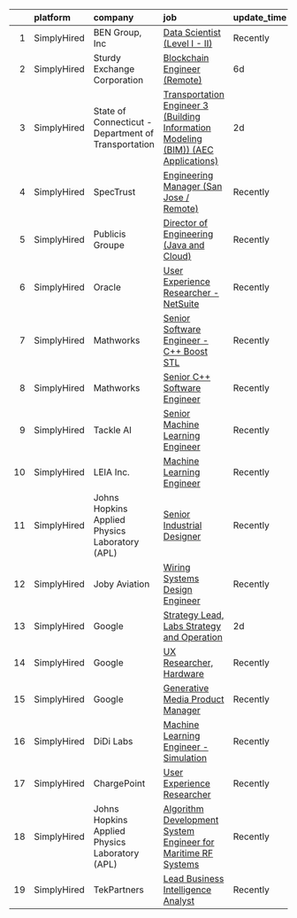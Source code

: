 

|    | platform    | company                                             | job                                                                                                                                                                                                | update_time   | location          |
|---:|:------------|:----------------------------------------------------|:---------------------------------------------------------------------------------------------------------------------------------------------------------------------------------------------------|:--------------|:------------------|
|  1 | SimplyHired | BEN Group, Inc                                      | [Data Scientist (Level I - II)](https://www.simplyhired.com/job/tmv5vgoSXu7itrWFr56ue6HeBITKBmNb720Q6QKiPbJR5PrsGndg4g?q=generative+engineer)                                                      | Recently      | Provo, UT         |
|  2 | SimplyHired | Sturdy Exchange Corporation                         | [Blockchain Engineer (Remote)](https://www.simplyhired.com/job/m6al2l50F6NGA6ns9BSGWL7fYz0BHgj4b_9u3x526C2AEPj-amNYzA?q=generative+engineer)                                                       | 6d            | Remote            |
|  3 | SimplyHired | State of Connecticut - Department of Transportation | [Transportation Engineer 3 (Building Information Modeling (BIM)) (AEC Applications)](https://www.simplyhired.com/job/lWodFYLC6YjK4NpJUFSJ8KcIj4QA3Y1mzKajwdgOB3ITLclm1U3-mQ?q=generative+engineer) | 2d            | Newington, CT     |
|  4 | SimplyHired | SpecTrust                                           | [Engineering Manager (San Jose / Remote)](https://www.simplyhired.com/job/ueuI_N65li3hsHvEduBd8F2N1aPo8DLRhMMlbZyQn-2Zt0gDK8D9LA?q=generative+engineer)                                            | Recently      | San Jose, CA      |
|  5 | SimplyHired | Publicis Groupe                                     | [Director of Engineering (Java and Cloud)](https://www.simplyhired.com/job/nJiOtnS5apfOTYXeULsWOutWGOgVoIGf6U5ZgK8ZyjlC_CidK4RsBQ?q=generative+engineer)                                           | Recently      | Houston, TX       |
|  6 | SimplyHired | Oracle                                              | [User Experience Researcher - NetSuite](https://www.simplyhired.com/job/zWPk6GTWCbcd6kgmy67dK7c8SWz70Jhe2dVnlg9IX6z0yJWoAO2_9g?q=generative+engineer)                                              | Recently      | United States     |
|  7 | SimplyHired | Mathworks                                           | [Senior Software Engineer - C++ Boost STL](https://www.simplyhired.com/job/V1kucpOsE3Tvo4eoS9um2K7yGKf97jaR2FypeSImETT5G7UKsclOsg?q=generative+engineer)                                           | Recently      | Natick, MA        |
|  8 | SimplyHired | Mathworks                                           | [Senior C++ Software Engineer](https://www.simplyhired.com/job/dwdXkE_8ssH1Zc0i2plZZdy24kyOQHJkNZ4que5g_8RpYUe97rqkAw?q=generative+engineer)                                                       | Recently      | Natick, MA        |
|  9 | SimplyHired | Tackle AI                                           | [Senior Machine Learning Engineer](https://www.simplyhired.com/job/QvaT-PpFOhVG5bTftrt3bif5pXd_9ivG9W7zF9C6RI1Wdxdl6y9uVw?q=generative+engineer)                                                   | Recently      | Schaumburg, IL    |
| 10 | SimplyHired | LEIA Inc.                                           | [Machine Learning Engineer](https://www.simplyhired.com/job/v7dNs9okyC7PVRj_R-6Y0KCGLTfDNUynZRwRbGFDI3eRctX44cMs3Q?q=generative+engineer)                                                          | Recently      | Menlo Park, CA    |
| 11 | SimplyHired | Johns Hopkins Applied Physics Laboratory (APL)      | [Senior Industrial Designer](https://www.simplyhired.com/job/cWteweR2HUSB-M6HNfjiwbg6s9QWBdHzzWW_VIcrN6UKsXa3uDdpvw?q=generative+engineer)                                                         | Recently      | Laurel, MD        |
| 12 | SimplyHired | Joby Aviation                                       | [Wiring Systems Design Engineer](https://www.simplyhired.com/job/ph-RtUeVS1j-cS9aYmgDjvNKis95V8_ZtjiX_OL6YJ83jhTvh2dCnQ?q=generative+engineer)                                                     | Recently      | Santa Cruz, CA    |
| 13 | SimplyHired | Google                                              | [Strategy Lead, Labs Strategy and Operation](https://www.simplyhired.com/job/QWlaephwzb3aSkQ3dpaquHN2TEOeqAKukrVwtpN1JSw4KpcnZTCs6Q?q=generative+engineer)                                         | 2d            | Mountain View, CA |
| 14 | SimplyHired | Google                                              | [UX Researcher, Hardware](https://www.simplyhired.com/job/39fdBQ0tlySmYMNSLCf7WqSbtzqwciZlK3jGt8KZpEJ_75gPb-fN_w?q=generative+engineer)                                                            | Recently      | Mountain View, CA |
| 15 | SimplyHired | Google                                              | [Generative Media Product Manager](https://www.simplyhired.com/job/uqIc-sgUcwgM5htIQCMO84aE_ZijcHOm8me38qdTsMKqYGvHGrTy8A?q=generative+engineer)                                                   | Recently      | Mountain View, CA |
| 16 | SimplyHired | DiDi Labs                                           | [Machine Learning Engineer - Simulation](https://www.simplyhired.com/job/0FIFJ4YUalf3s40eXZAFHstJJzH20E2rQROkdnoUTMS249LqvIcPrw?q=generative+engineer)                                             | Recently      | Mountain View, CA |
| 17 | SimplyHired | ChargePoint                                         | [User Experience Researcher](https://www.simplyhired.com/job/KrI0NvXOQJEgUcxXMlQ0-zB_iehegF7u4M6ipPj6879lzVfR5UQ-Pg?q=generative+engineer)                                                         | Recently      | Campbell, CA      |
| 18 | SimplyHired | Johns Hopkins Applied Physics Laboratory (APL)      | [Algorithm Development System Engineer for Maritime RF Systems](https://www.simplyhired.com/job/SJzGRKuXEQz7uv44VnSBJRUMqFkGkegDga8Y-uUDuspRAuw5h69KAg?q=generative+engineer)                      | Recently      | Laurel, MD        |
| 19 | SimplyHired | TekPartners                                         | [Lead Business Intelligence Analyst](https://www.simplyhired.com/job/Q7bxzudehVR8MNUsFle6wJ_LgeaLvWu_A561gGLycDZUxFOxUZAd_A?q=generative+engineer)                                                 | Recently      | Phoenix, AZ       |